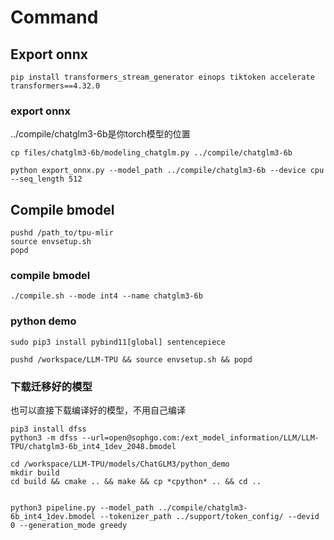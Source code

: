 # Command

## Export onnx

```shell
pip install transformers_stream_generator einops tiktoken accelerate transformers==4.32.0
```

### export onnx
../compile/chatglm3-6b是你torch模型的位置
```shell
cp files/chatglm3-6b/modeling_chatglm.py ../compile/chatglm3-6b

python export_onnx.py --model_path ../compile/chatglm3-6b --device cpu --seq_length 512
```

## Compile bmodel

```shell
pushd /path_to/tpu-mlir
source envsetup.sh
popd
```

### compile bmodel
```shell
./compile.sh --mode int4 --name chatglm3-6b
```




### python demo
```shell
sudo pip3 install pybind11[global] sentencepiece
```

```shell
pushd /workspace/LLM-TPU && source envsetup.sh && popd
```

### 下载迁移好的模型
也可以直接下载编译好的模型，不用自己编译
```shell
pip3 install dfss
python3 -m dfss --url=open@sophgo.com:/ext_model_information/LLM/LLM-TPU/chatglm3-6b_int4_1dev_2048.bmodel
```

```shell
cd /workspace/LLM-TPU/models/ChatGLM3/python_demo
mkdir build
cd build && cmake .. && make && cp *cpython* .. && cd ..


python3 pipeline.py --model_path ../compile/chatglm3-6b_int4_1dev.bmodel --tokenizer_path ../support/token_config/ --devid 0 --generation_mode greedy
```
